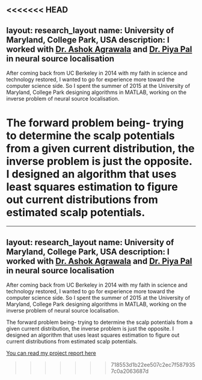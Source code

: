 <<<<<<< HEAD
---
layout: research_layout
name: University of Maryland, College Park, USA
description: I worked with <a href="https://www.cs.umd.edu/users/agrawala/">Dr. Ashok Agrawala</a> and <a href="http://www.terpconnect.umd.edu/~ppal/"> Dr. Piya Pal</a> in neural source localisation
---
After coming back from UC Berkeley in 2014 with my faith in science and technology restored, I wanted to go for experience more toward the computer science side. So I spent the summer of 2015 at the University of Maryland, College Park designing algorithms in MATLAB, working on the inverse problem of neural source localisation.  

The forward problem being- trying to determine the scalp potentials from a given current distribution, the inverse problem is just the opposite. I designed an algorithm that uses least squares estimation to figure out current distributions from estimated scalp potentials.
=======
---
layout: research_layout
name: University of Maryland, College Park, USA
description: I worked with <a href="https://www.cs.umd.edu/users/agrawala/">Dr. Ashok Agrawala</a> and <a href="http://www.terpconnect.umd.edu/~ppal/"> Dr. Piya Pal</a> in neural source localisation
---
After coming back from UC Berkeley in 2014 with my faith in science and technology restored, I wanted to go for experience more toward the computer science side. So I spent the summer of 2015 at the University of Maryland, College Park designing algorithms in MATLAB, working on the inverse problem of neural source localisation.  

The forward problem being- trying to determine the scalp potentials from a given current distribution, the inverse problem is just the opposite. I designed an algorithm that uses least squares estimation to figure out current distributions from estimated scalp potentials.

[You can read my project report here](https://drive.google.com/open?id=0B6liApN8RVRnWWsxT0FkUElGdUU)
>>>>>>> 718553d1b22ee507c2ec7f5879357c0a2063687d
